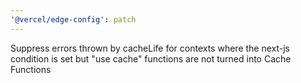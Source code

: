```yaml
---
'@vercel/edge-config': patch
---
```


Suppress errors thrown by cacheLife for contexts where the next-js condition is set but "use cache" functions are not turned into Cache Functions
